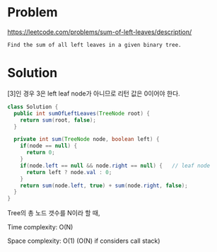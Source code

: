 # Problem
https://leetcode.com/problems/sum-of-left-leaves/description/
```
Find the sum of all left leaves in a given binary tree.
```

# Solution

[3]인 경우 3은 left leaf node가 아니므로 리턴 값은 0이어야 한다.

```java
class Solution {
  public int sumOfLeftLeaves(TreeNode root) {
    return sum(root, false);
  }

  private int sum(TreeNode node, boolean left) {
    if(node == null) {
      return 0;
    }
    if(node.left == null && node.right == null) {   // leaf node
      return left ? node.val : 0;
    }
    return sum(node.left, true) + sum(node.right, false);
  }
}
```

Tree의 총 노드 갯수를 N이라 할 때,

Time complexity: O(N)

Space complexity: O(1) (O(N) if considers call stack)
